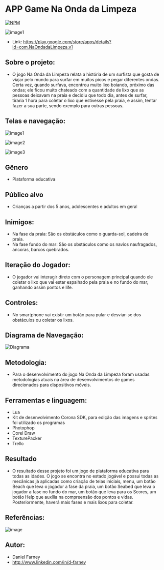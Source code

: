# APP Game Na Onda da Limpeza

[![NPM](https://img.shields.io/npm/l/react)](https://github.com/dfarneym/NaOndadaLimpeza-v.1.1/blob/master/LICENCE)

![image1](https://user-images.githubusercontent.com/53848638/170403459-b3f035cb-40b9-489f-9f77-1a5d855787b4.png)

- Link: https://play.google.com/store/apps/details?id=com.NaOndadaLimpeza.v1

## Sobre o projeto:
- O jogo Na Onda da Limpeza relata a história de um surfista que gosta de viajar pelo mundo para surfar em muitos picos e pegar diferentes ondas. Certa vez, quando surfava, encontrou muito lixo boiando, próximo das ondas; ele ficou muito chateado com a quantidade de lixo que as pessoas deixavam na praia e decidiu que todo dia, antes de surfar, tiraria 1 hora para coletar o lixo que estivesse pela praia, e assim, tentar fazer a sua parte, sendo exemplo para outras pessoas.

## Telas e navegação:
![image1](https://user-images.githubusercontent.com/53848638/170406995-f5fa10a9-bf52-43ff-9a6f-9323cca58ac9.png)

![image2](https://user-images.githubusercontent.com/53848638/170407121-d22a7ad4-4e9e-4b10-be27-e92d87a37ffb.png)

![image3](https://user-images.githubusercontent.com/53848638/170407229-83ad347b-720a-424f-a88e-5e04fe68b092.png)

## Gênero
- Plataforma educativa

## Público alvo
- Crianças a partir dos 5 anos, adolescentes e adultos em geral

## Inimigos:
- Na fase da praia: São os obstáculos como o guarda-sol, cadeira de praia.
- Na fase fundo do mar: São os obstáculos como os navios naufragados, ancoras, barcos quebrados.

## Iteração do Jogador:
- O jogador vai interagir direto com o personagem principal quando ele coletar o lixo que vai estar espalhado pela praia e no fundo do mar, ganhando assim pontos e life.

## Controles:
- No smartphone vai existir um botão para pular e desviar-se dos obstáculos ou coletar os lixos. 

## Diagrama de Navegação:
![Diagrama](https://user-images.githubusercontent.com/53848638/68998208-383b2580-088e-11ea-8a4b-49582305b14a.jpg)

## Metodologia:
- Para o desenvolvimento do jogo Na Onda da Limpeza foram usadas metodologias atuais na área de desenvolvimentos de games direcionados para dispositivos móveis.

## Ferramentas e linguagem:
- Lua 
- Kit de desenvolvimento Corona SDK, para edição das imagens e sprites foi utilizado os programas 
- Photophop
- Corel Draw
- TexturePacker
- Trello

## Resultado 
- O resultado desse projeto foi  um jogo de plataforma educativa para todas as idades. O jogo se encontra no estado jogável e possui todas as mecânicas já aplicadas como  criação de telas iniciais, menu, um botão Beach que leva o jogador a fase da praia, um botão Seabed que leva o jogador a fase no fundo do mar, um botão que leva para os Scores, um botão Help que auxília na compreensão dos pontos e vidas. Posteriormente, haverá mais fases e mais lixos para coletar.

## Referências:
![image](https://user-images.githubusercontent.com/53848638/170406711-475fa733-656e-4b47-89f5-69ef7fdcb015.png)

## Autor:
- Daniel Farney
- http://www.linkedin.com/in/d-farney


